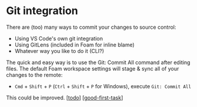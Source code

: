 # Git integration

There are (too) many ways to commit your changes to source control:

- Using VS Code's own git integration
- Using GitLens (included in Foam for inline blame)
- Whatever way you like to do it (CLI?)

The quick and easy way is to use the Git: Commit All command after editing files. The default Foam workspace settings will stage & sync all of your changes to the remote:

- `Cmd` + `Shift` + `P` (`Ctrl` + `Shift` + `P` for Windows), execute `Git: Commit All`

This could be improved. [[todo]] [[good-first-task]]

[//begin]: # "Autogenerated link references for markdown compatibility"
[todo]: todo "Todo"
[good-first-task]: good-first-task "Good First Task"
[//end]: # "Autogenerated link references"
